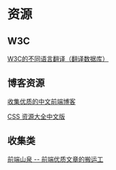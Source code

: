 # 资源


## W3C

[W3C的不同语言翻译（翻译数据库）](https://www.w3.org/Consortium/Translation/matrix.html)


## 博客资源

[收集优质的中文前端博客](https://github.com/FrankFang/best-chinese-front-end-blogs)

[CSS 资源大全中文版](https://github.com/jobbole/awesome-css-cn)


## 收集类

[前端山泉 -- 前端优质文章的搬运工](https://github.com/STPace/fe-spring)